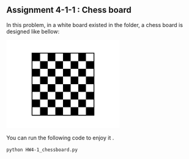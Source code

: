 ## Assignment 4-1-1 : Chess board

In this problem, in a white board existed in the folder, a chess board is designed like bellow:

![Alt text](chess.jpg)

You can run the following code to enjoy it . 




```
python HW4-1_chessboard.py
```